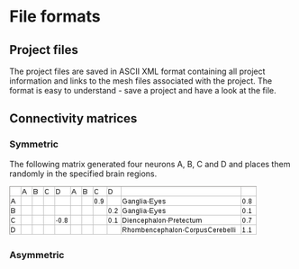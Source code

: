 # File formats

## Project files

The project files are saved in ASCII XML format containing all project information and links to the mesh files associated with the project. The format is easy to understand - save a project and have a look at the file.

## Connectivity matrices

### Symmetric

The following matrix generated four neurons A, B, C and D and places them randomly in the specified brain regions.

![asymmetric connectivity matrix](asymmetric_connectivity_matrix.png "")

### Asymmetric

